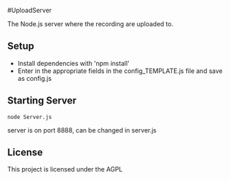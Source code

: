 #UploadServer

The Node.js server where the recording are uploaded to.

Setup
-----
* Install dependencies with 'npm install'
* Enter in the appropriate fields in the config_TEMPLATE.js file and save as config.js

## Starting Server
```
node Server.js
````
server is on port 8888, can be changed in server.js

## License
This project is licensed under the AGPL

